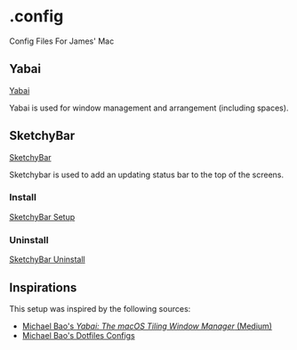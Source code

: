 # .config

Config Files For James' Mac

## Yabai

[Yabai](https://github.com/koekeishiya/yabai/tree/master)

Yabai is used for window management and arrangement (including spaces).


## SketchyBar

[SketchyBar](https://github.com/FelixKratz/SketchyBar)

Sketchybar is used to add an updating status bar to the top of the screens.

### Install
[SketchyBar Setup](https://felixkratz.github.io/SketchyBar/setup)

### Uninstall
[SketchyBar Uninstall](https://felixkratz.github.io/SketchyBar/setup#uninstall)

## Inspirations

This setup was inspired by the following sources:
- [Michael Bao's *Yabai: The macOS Tiling Window Manager* (Medium)](https://medium.com/unixification/yabai-the-macos-tiling-window-manager-c5bda9d60bfc)
- [Michael Bao's Dotfiles Configs](https://github.com/tcmmichaelb139/.dotfiles)
